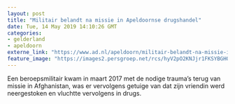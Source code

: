 ```yaml
---
layout: post
title: "Militair belandt na missie in Apeldoornse drugshandel"
date: Tue, 14 May 2019 14:10:26 GMT
categories: 
- gelderland 
- apeldoorn 
externe_link: "https://www.ad.nl/apeldoorn/militair-belandt-na-missie-in-apeldoornse-drugshandel~a63cf099/"
feature_image: "https://images2.persgroep.net/rcs/hyV2pO2KNJjr1FKSYBGHQk97ixg/diocontent/141872733/_fitwidth/400/?appId=21791a8992982cd8da851550a453bd7f&quality=0.7"
---
```


Een beroepsmilitair kwam in maart 2017 met de nodige trauma’s terug van missie in Afghanistan, was er vervolgens getuige van dat zijn vriendin werd neergestoken en vluchtte vervolgens in drugs.
